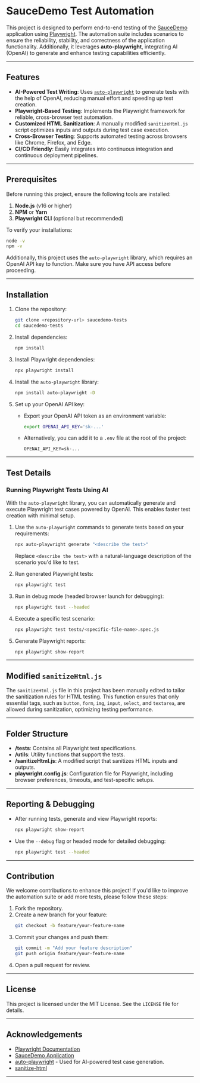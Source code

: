 # SauceDemo Test Automation

This project is designed to perform end-to-end testing of the [SauceDemo](https://www.saucedemo.com/) application using [Playwright](https://playwright.dev/). The automation suite includes scenarios to ensure the reliability, stability, and correctness of the application functionality. Additionally, it leverages **auto-playwright**, integrating AI (OpenAI) to generate and enhance testing capabilities efficiently.

---

## Features

- **AI-Powered Test Writing**: Uses [`auto-playwright`](https://github.com/Lucgagan/auto-playwright) to generate tests with the help of OpenAI, reducing manual effort and speeding up test creation.
- **Playwright-Based Testing**: Implements the Playwright framework for reliable, cross-browser test automation.
- **Customized HTML Sanitization**: A manually modified `sanitizeHtml.js` script optimizes inputs and outputs during test case execution.
- **Cross-Browser Testing**: Supports automated testing across browsers like Chrome, Firefox, and Edge.
- **CI/CD Friendly**: Easily integrates into continuous integration and continuous deployment pipelines.

---

## Prerequisites

Before running this project, ensure the following tools are installed:

1. **Node.js** (v16 or higher)
2. **NPM** or **Yarn**
3. **Playwright CLI** (optional but recommended)

To verify your installations:
```bash
node -v 
npm -v
```

Additionally, this project uses the `auto-playwright` library, which requires an OpenAI API key to function. Make sure you have API access before proceeding.

---

## Installation

1. Clone the repository:
   ```bash
   git clone <repository-url> saucedemo-tests
   cd saucedemo-tests
   ```

2. Install dependencies:
   ```bash
   npm install
   ```

3. Install Playwright dependencies:
   ```bash
   npx playwright install
   ```

4. Install the `auto-playwright` library:
   ```bash
   npm install auto-playwright -D
   ```

5. Set up your OpenAI API key:
    - Export your OpenAI API token as an environment variable:
      ```bash
      export OPENAI_API_KEY='sk-...'
      ```
    - Alternatively, you can add it to a `.env` file at the root of the project:
      ```plaintext
      OPENAI_API_KEY=sk-...
      ```

---

## Test Details

### Running Playwright Tests Using AI

With the `auto-playwright` library, you can automatically generate and execute Playwright test cases powered by OpenAI. This enables faster test creation with minimal setup.

1. Use the `auto-playwright` commands to generate tests based on your requirements:
   ```bash
   npx auto-playwright generate "<describe the test>"
   ```
   Replace `<describe the test>` with a natural-language description of the scenario you'd like to test.

2. Run generated Playwright tests:
   ```bash
   npx playwright test
   ```

3. Run in debug mode (headed browser launch for debugging):
   ```bash
   npx playwright test --headed
   ```

4. Execute a specific test scenario:
   ```bash
   npx playwright test tests/<specific-file-name>.spec.js
   ```

5. Generate Playwright reports:
   ```bash
   npx playwright show-report
   ```

---

## Modified `sanitizeHtml.js`

The `sanitizeHtml.js` file in this project has been manually edited to tailor the sanitization rules for HTML testing. This function ensures that only essential tags, such as `button`, `form`, `img`, `input`, `select`, and `textarea`, are allowed during sanitization, optimizing testing performance.

---

## Folder Structure

- **/tests**: Contains all Playwright test specifications.
- **/utils**: Utility functions that support the tests.
- **/sanitizeHtml.js**: A modified script that sanitizes HTML inputs and outputs.
- **playwright.config.js**: Configuration file for Playwright, including browser preferences, timeouts, and test-specific setups.

---

## Reporting & Debugging

- After running tests, generate and view Playwright reports:
  ```bash
  npx playwright show-report
  ```

- Use the `--debug` flag or headed mode for detailed debugging:
  ```bash
  npx playwright test --headed
  ```

---

## Contribution

We welcome contributions to enhance this project! If you'd like to improve the automation suite or add more tests, please follow these steps:

1. Fork the repository.
2. Create a new branch for your feature:
   ```bash
   git checkout -b feature/your-feature-name
   ```
3. Commit your changes and push them:
   ```bash
   git commit -m "Add your feature description"
   git push origin feature/your-feature-name
   ```
4. Open a pull request for review.

---

## License

This project is licensed under the MIT License. See the `LICENSE` file for details.

---

## Acknowledgements

- [Playwright Documentation](https://playwright.dev/docs/introduction)
- [SauceDemo Application](https://www.saucedemo.com/)
- [auto-playwright](https://github.com/Lucgagan/auto-playwright) - Used for AI-powered test case generation.
- [sanitize-html](https://www.npmjs.com/package/sanitize-html)

---
